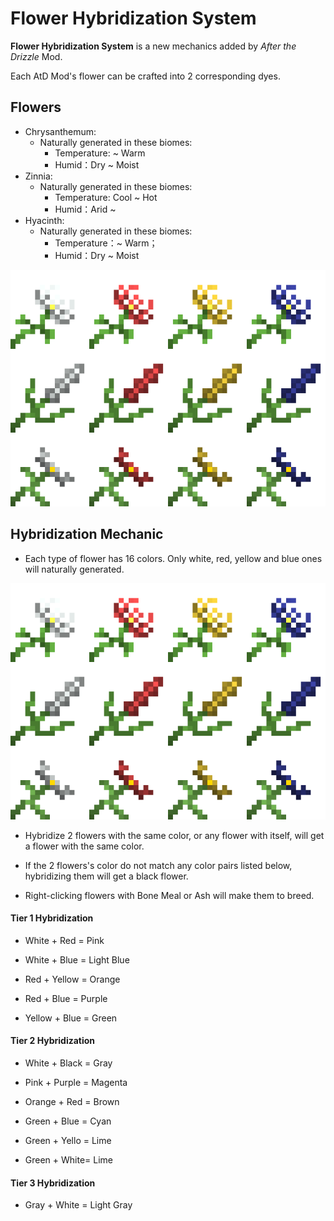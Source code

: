 # Flower Hybridization System

**Flower Hybridization System** is a new mechanics added by *After the Drizzle* Mod.

Each AtD Mod's flower can be crafted into 2 corresponding dyes.

## Flowers

- Chrysanthemum:
  - Naturally generated in these biomes:
    - Temperature: ~ Warm
    - Humid：Dry ~ Moist
- Zinnia:
  - Naturally generated in these biomes:
    - Temperature: Cool ~ Hot
    - Humid：Arid ~
- Hyacinth: 
  - Naturally generated in these biomes:
    - Temperature：~ Warm；
    - Humid：Dry ~ Moist

![Naturally Generated Flowers](../.gitbook/assets/flowers.png)

## Hybridization Mechanic

- Each type of flower has 16 colors. Only white, red, yellow and blue ones will naturally generated.

 ![All Flowers](../.gitbook/assets/flowers.png)

- Hybridize 2 flowers with the same color, or any flower with itself, will get a flower with the same color.

- If the 2 flowers's color do not match any color pairs listed below, hybridizing them will get a black flower.

- Right-clicking flowers with Bone Meal or Ash will make them to breed.

#### Tier 1 Hybridization

- White + Red = Pink

- White + Blue = Light Blue

- Red + Yellow = Orange

- Red + Blue = Purple

- Yellow + Blue = Green

#### Tier 2 Hybridization

- White + Black = Gray

- Pink + Purple = Magenta

- Orange + Red = Brown

- Green + Blue = Cyan

- Green + Yello = Lime

- Green + White= Lime

#### Tier 3 Hybridization

- Gray + White = Light Gray
